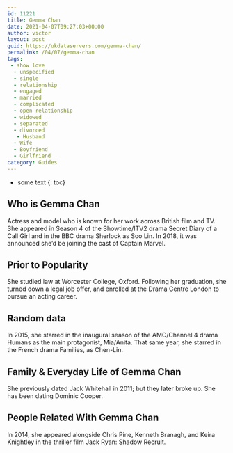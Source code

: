 ```yaml
---
id: 11221
title: Gemma Chan
date: 2021-04-07T09:27:03+00:00
author: victor
layout: post
guid: https://ukdataservers.com/gemma-chan/
permalink: /04/07/gemma-chan
tags:
 - show love
  - unspecified
  - single
  - relationship
  - engaged
  - married
  - complicated
  - open relationship
  - widowed
  - separated
  - divorced
   - Husband
  - Wife
  - Boyfriend
  - Girlfriend
category: Guides
---
```


* some text
{: toc}


## Who is Gemma Chan



Actress and model who is known for her work across British film and TV. She appeared in Season 4 of the Showtime/ITV2 drama Secret Diary of a Call Girl and in the BBC drama Sherlock as Soo Lin. In 2018, it was announced she&#8217;d be joining the cast of Captain Marvel. 

                
                
                
## Prior to Popularity



She studied law at Worcester College, Oxford. Following her graduation, she turned down a legal job offer, and enrolled at the Drama Centre London to pursue an acting career. 

                
                
                
## Random data



In 2015, she starred in the inaugural season of the AMC/Channel 4 drama Humans as the main protagonist, Mia/Anita. That same year, she starred in the French drama Families, as Chen-Lin. 

                
                
                
## Family & Everyday Life of Gemma Chan



She previously dated Jack Whitehall in 2011; but they later broke up. She has been dating Dominic Cooper.

                
                
                
## People Related With Gemma Chan



In 2014, she appeared alongside Chris Pine, Kenneth Branagh, and Keira Knightley in the thriller film Jack Ryan: Shadow Recruit.

                
              
            
          
          
          